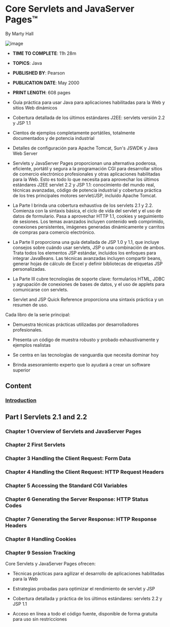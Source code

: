 # Core Servlets and JavaServer Pages™

By Marty Hall

![image](https://github.com/adolfodelarosades/Java/assets/23094588/5ff5469b-d475-4eb1-b7dc-cc3c48e65b41)


* **TIME TO COMPLETE**: 11h 28m
* **TOPICS**: Java
* **PUBLISHED BY**: Pearson
* **PUBLICATION DATE**: May 2000
* **PRINT LENGTH**: 608 pages

* Guía práctica para usar Java para aplicaciones habilitadas para la Web y sitios Web dinámicos

* Cobertura detallada de los últimos estándares J2EE: servlets versión 2.2 y JSP 1.1

* Cientos de ejemplos completamente portátiles, totalmente documentados y de potencia industrial

* Detalles de configuración para Apache Tomcat, Sun's JSWDK y Java Web Server

* Servlets y JavaServer Pages proporcionan una alternativa poderosa, eficiente, portátil y segura a la programación CGI para desarrollar sitios de comercio electrónico profesionales y otras aplicaciones habilitadas para la Web. Esto es todo lo que necesita para aprovechar los últimos estándares J2EE servlet 2.2 y JSP 1.1: conocimiento del mundo real, técnicas avanzadas, código de potencia industrial y cobertura práctica de los tres principales motores servlet/JSP, incluido Apache Tomcat.

* La Parte I brinda una cobertura exhaustiva de los servlets 2.1 y 2.2. Comienza con la sintaxis básica, el ciclo de vida del servlet y el uso de datos de formulario. Pasa a aprovechar HTTP 1.1, cookies y seguimiento de sesiones. Los temas avanzados incluyen contenido web comprimido, conexiones persistentes, imágenes generadas dinámicamente y carritos de compras para comercio electrónico.

* La Parte II proporciona una guía detallada de JSP 1.0 y 1.1, que incluye consejos sobre cuándo usar servlets, JSP o una combinación de ambos. Trata todos los elementos JSP estándar, incluidos los enfoques para integrar JavaBeans. Las técnicas avanzadas incluyen compartir beans, generar hojas de cálculo de Excel y definir bibliotecas de etiquetas JSP personalizadas.

* La Parte III cubre tecnologías de soporte clave: formularios HTML, JDBC y agrupación de conexiones de bases de datos, y el uso de applets para comunicarse con servlets.

* Servlet and JSP Quick Reference proporciona una sintaxis práctica y un resumen de uso.

Cada libro de la serie principal:

* Demuestra técnicas prácticas utilizadas por desarrolladores profesionales.

* Presenta un código de muestra robusto y probado exhaustivamente y ejemplos realistas

* Se centra en las tecnologías de vanguardia que necesita dominar hoy

* Brinda asesoramiento experto que lo ayudará a crear un software superior

## Content

### [Introduction](https://github.com/adolfodelarosades/Java/blob/master/temarios/944_Core_Servlets_and_JavaServer_Pages/00_Introduction.md)

## Part I Servlets 2.1 and 2.2
 	
### Chapter 1 Overview of Servlets and JavaServer Pages
### Chapter 2 First Servlets
### Chapter 3 Handling the Client Request: Form Data
### Chapter 4 Handling the Client Request: HTTP Request Headers
### Chapter 5 Accessing the Standard CGI Variables
### Chapter 6 Generating the Server Response: HTTP Status Codes
### Chapter 7 Generating the Server Response: HTTP Response Headers
### Chapter 8 Handling Cookies
### Chapter 9 Session Tracking

Core Servlets y JavaServer Pages ofrecen:

* Técnicas prácticas para agilizar el desarrollo de aplicaciones habilitadas para la Web

* Estrategias probadas para optimizar el rendimiento de servlet y JSP

* Cobertura detallada y práctica de los últimos estándares: servlets 2.2 y JSP 1.1

* Acceso en línea a todo el código fuente, disponible de forma gratuita para uso sin restricciones
